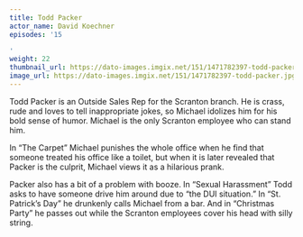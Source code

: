 ```yaml
---
title: Todd Packer
actor_name: David Koechner
episodes: '15

'
weight: 22
thumbnail_url: https://dato-images.imgix.net/151/1471782397-todd-packer.jpg?ixlib=rb-1.1.0&ch=DPR%2CWidth&auto=compress%2Cformat&fit=crop&crop=faces&w=200&h=200
image_url: https://dato-images.imgix.net/151/1471782397-todd-packer.jpg?ixlib=rb-1.1.0&ch=DPR%2CWidth&auto=compress%2Cformat&w=500&fm=jpg
---
```


Todd Packer is an Outside Sales Rep for the Scranton branch. He is crass, rude and loves to tell inappropriate jokes, so Michael idolizes him for his bold sense of humor. Michael is the only Scranton employee who can stand him.

In “The Carpet” Michael punishes the whole office when he find that someone treated his office like a toilet, but when it is later revealed that Packer is the culprit, Michael views it as a hilarious prank.

Packer also has a bit of a problem with booze. In “Sexual Harassment” Todd asks to have someone drive him around due to “the DUI situation.” In “St. Patrick’s Day” he drunkenly calls Michael from a bar. And in “Christmas Party” he passes out while the Scranton employees cover his head with silly string.